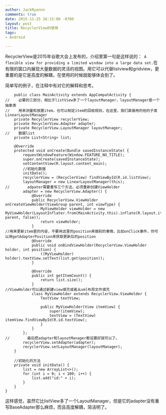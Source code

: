 ```yaml
---
author: JackRyannn
comments: true
date: 2015-11-25 16:15:00 -0700
layout: post
title: RecyclerView的使用
tags:
- Android

---
```

  
RecyclerView是2015年谷歌大会上发布的，介绍里第一句是这样说的：` A flexible view for providing a limited window into a large data set.`在有限的窗口内展现大量数据的灵活的视图。用它可以代替listview和gridview，更重要的是它是高度的解耦，在使用的时候就能够体会到了。  
  
简单写的例子，在注释中有对它的解释和思考。  
  
		public class MainActivity extends AppCompatActivity {
	//    必要的三部分，相比于listView多了一个layoutManager，layoutManager是一个抽象类
	//    用来测量和放置item，也可以制定item的回收规则，在这里，我们直接用的他的子类LinearLayoutManager
	    private RecyclerView recyclerView;
	    private RecyclerView.Adapter adapter;
	    private RecyclerView.LayoutManager layoutManager;
	//    数据list
	    private List<String> list;
	
	    @Override
	    protected void onCreate(Bundle savedInstanceState) {
	        requestWindowFeature(Window.FEATURE_NO_TITLE);
	        super.onCreate(savedInstanceState);
	        setContentView(R.layout.content_main);
	        //初始化数据
	        initData();
	        recyclerView = (RecyclerView) findViewById(R.id.listView);
	        layoutManager = new LinearLayoutManager(this);
	//        adpater需要重写三个方法，必须重新创建ViewHolder
	        adapter = new RecyclerView.Adapter() {
	            @Override
	            public RecyclerView.ViewHolder onCreateViewHolder(ViewGroup parent, int viewType) {
	                MyViewHolder viewHolder = new MyViewHolder(LayoutInflater.from(MainActivity.this).inflate(R.layout.item_listview, parent, false));
	                return viewHolder;
	            }
	//用来更新item里的内容，不要用这里的position来做别的事情，比如onClick事件，你可以用getAdapterPosition来获取更新后的position
	            @Override
	            public void onBindViewHolder(RecyclerView.ViewHolder holder, int position) {
	                ((MyViewHolder) holder).textView.setText(list.get(position));
	            }
	
	            @Override
	            public int getItemCount() {
	                return list.size();
	            }
	//ViewHolder可以通过新建view填充或者从xml布局文件填充
	            class MyViewHolder extends RecyclerView.ViewHolder {
	                TextView textView;
	
	                public MyViewHolder(View itemView) {
	                    super(itemView);
	                    textView = (TextView) itemView.findViewById(R.id.textView);
	                }
	            }
	        };
	//        最后把adapter和layoutManager都设置好就可以了。
	        recyclerView.setAdapter(adapter);
	        recyclerView.setLayoutManager(layoutManager);
	    }
	
	    //初始化的方法
	    private void initData() {
	        list = new ArrayList<>();
	        for (int i = 0; i < 100; i++) {
	            list.add("id:" + i);
	        }
	    }
	}
    
这样感觉，虽然它比listView多了一个LayoutManager，但是它的adapter没有重写BaseAdapter那么麻烦，而且高度解耦，简洁明了。
